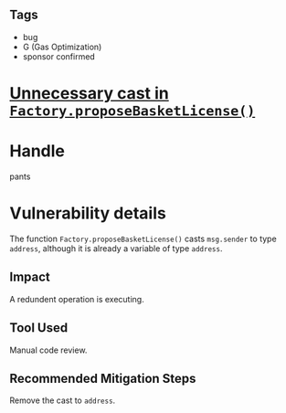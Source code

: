 ## Tags

- bug
- G (Gas Optimization)
- sponsor confirmed

# [Unnecessary cast in `Factory.proposeBasketLicense()`](https://github.com/code-423n4/2021-10-defiprotocol-findings/issues/20) 

# Handle

pants


# Vulnerability details

The function `Factory.proposeBasketLicense()` casts `msg.sender` to type `address`, although it is already a variable of type `address`.

## Impact
A redundent operation is executing.

## Tool Used
Manual code review.

## Recommended Mitigation Steps
Remove the cast to `address`.

